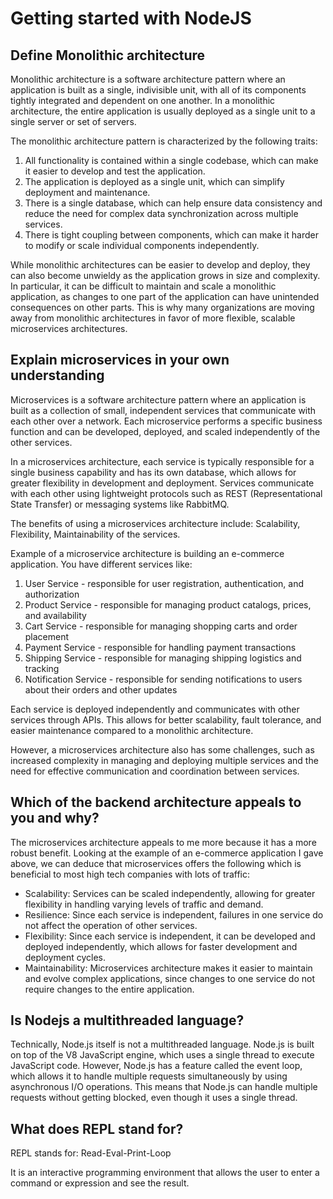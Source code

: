 # Getting started with NodeJS

## Define Monolithic architecture

Monolithic architecture is a software architecture pattern where an application is built as a single, indivisible unit, with all of its components tightly integrated and dependent on one another. In a monolithic architecture, the entire application is usually deployed as a single unit to a single server or set of servers.

The monolithic architecture pattern is characterized by the following traits:

1. All functionality is contained within a single codebase, which can make it easier to develop and test the application.
2. The application is deployed as a single unit, which can simplify deployment and maintenance.
3. There is a single database, which can help ensure data consistency and reduce the need for complex data synchronization across multiple services.
4. There is tight coupling between components, which can make it harder to modify or scale individual components independently.

While monolithic architectures can be easier to develop and deploy, they can also become unwieldy as the application grows in size and complexity. In particular, it can be difficult to maintain and scale a monolithic application, as changes to one part of the application can have unintended consequences on other parts. This is why many organizations are moving away from monolithic architectures in favor of more flexible, scalable microservices architectures.

## Explain microservices in your own understanding

Microservices is a software architecture pattern where an application is built as a collection of small, independent services that communicate with each other over a network. Each microservice performs a specific business function and can be developed, deployed, and scaled independently of the other services.

In a microservices architecture, each service is typically responsible for a single business capability and has its own database, which allows for greater flexibility in development and deployment. Services communicate with each other using lightweight protocols such as REST (Representational State Transfer) or messaging systems like RabbitMQ.

The benefits of using a microservices architecture include: 
Scalability, Flexibility, Maintainability of the services.

Example of a microservice architecture is building an e-commerce application.
You have different services like:

1. User Service - responsible for user registration, authentication, and authorization
2. Product Service - responsible for managing product catalogs, prices, and availability
3. Cart Service - responsible for managing shopping carts and order placement
4. Payment Service - responsible for handling payment transactions
5. Shipping Service - responsible for managing shipping logistics and tracking
6. Notification Service - responsible for sending notifications to users about their orders and other updates

Each service is deployed independently and communicates with other services through APIs. This allows for better scalability, fault tolerance, and easier maintenance compared to a monolithic architecture.

However, a microservices architecture also has some challenges, such as increased complexity in managing and deploying multiple services and the need for effective communication and coordination between services.

## Which of the backend architecture appeals to you and why?

The microservices architecture appeals to me more because it has a more robust benefit. Looking at the example of an e-commerce application I gave above, we can deduce that microservices offers the following which is beneficial to most high tech companies with lots of traffic:

- Scalability: Services can be scaled independently, allowing for greater flexibility in handling varying levels of traffic and demand.
- Resilience: Since each service is independent, failures in one service do not affect the operation of other services.
- Flexibility: Since each service is independent, it can be developed and deployed independently, which allows for faster development and deployment cycles.
- Maintainability: Microservices architecture makes it easier to maintain and evolve complex applications, since changes to one service do not require changes to the entire application.

## Is Nodejs a multithreaded language?

Technically, Node.js itself is not a multithreaded language. Node.js is built on top of the V8 JavaScript engine, which uses a single thread to execute JavaScript code. However, Node.js has a feature called the event loop, which allows it to handle multiple requests simultaneously by using asynchronous I/O operations. This means that Node.js can handle multiple requests without getting blocked, even though it uses a single thread.

## What does REPL stand for?

REPL stands for: Read-Eval-Print-Loop

It is an interactive programming environment that allows the user to enter a command or expression and see the result.
